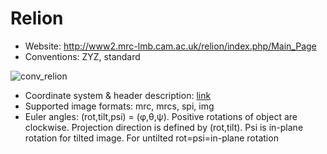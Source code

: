 # Relion

* Website: http://www2.mrc-lmb.cam.ac.uk/relion/index.php/Main_Page
* Conventions: ZYZ, standard

![conv_relion](https://cloud.githubusercontent.com/assets/6952870/7273520/d7c53cbc-e8f4-11e4-942a-6fcd776bdc31.png)

* Coordinate system & header description: [link](http://www2.mrc-lmb.cam.ac.uk/relion/index.php/Conventions_&_File_formats)
* Supported image formats: mrc, mrcs, spi, img
* Euler angles: (rot,tilt,psi) = (φ,θ,ψ). Positive rotations of object are clockwise. Projection direction is defined by (rot,tilt).
Psi is in-plane rotation for tilted image. For untilted rot=psi=in-plane rotation
